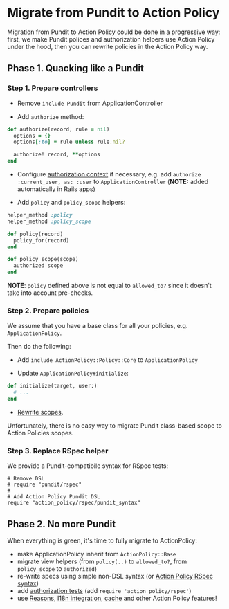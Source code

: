 # Migrate from Pundit to Action Policy

Migration from Pundit to Action Policy could be done in a progressive way: first, we make Pundit polices and authorization helpers use Action Policy under the hood, then you can rewrite policies in the Action Policy way.

## Phase 1. Quacking like a Pundit

### Step 1. Prepare controllers

- Remove `include Pundit` from ApplicationController

- Add `authorize` method:

```ruby
def authorize(record, rule = nil)
  options = {}
  options[:to] = rule unless rule.nil?

  authorize! record, **options
end
```

- Configure [authorization context](authorization_context.md) if necessary, e.g. add `authorize :current_user, as: :user` to `ApplicationController` (**NOTE:** added automatically in Rails apps)

- Add `policy` and `policy_scope` helpers:

```ruby
helper_method :policy
helper_method :policy_scope

def policy(record)
  policy_for(record)
end

def policy_scope(scope)
  authorized scope
end

```

**NOTE**: `policy` defined above is not equal to `allowed_to?` since it doesn't take into account pre-checks.

### Step 2. Prepare policies

We assume that you have a base class for all your policies, e.g. `ApplicationPolicy`.

Then do the following:

- Add `include ActionPolicy::Policy::Core` to `ApplicationPolicy`

- Update `ApplicationPolicy#initialize`:

```ruby
def initialize(target, user:)
  # ...
end
```

- [Rewrite scopes](scoping.md).

Unfortunately, there is no easy way to migrate Pundit class-based scope to Action Policies scopes.

### Step 3. Replace RSpec helper

We provide a Pundit-compatibile syntax for RSpec tests:

```
# Remove DSL
# require "pundit/rspec"
#
# Add Action Policy Pundit DSL
require "action_policy/rspec/pundit_syntax"
```

## Phase 2. No more Pundit

When everything is green, it's time to fully migrate to ActionPolicy:

- make ApplicationPolicy inherit from `ActionPolicy::Base`
- migrate view helpers (from `policy(..)` to `allowed_to?`, from `policy_scope` to `authorized`)
- re-write specs using simple non-DSL syntax (or [Action Policy RSpec syntax](testing.md#rspec-dsl))
- add [authorization tests](testing.md#testing-authorization) (add `require 'action_policy/rspec'`)
- use [Reasons](reasons.md), [I18n integration](i18n.md), [cache](caching.md) and other Action Policy features!
